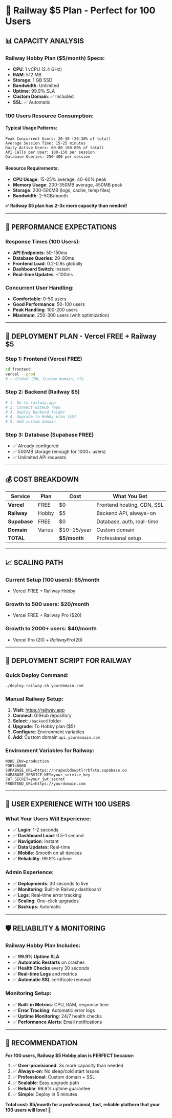 # 🚀 Railway $5 Plan - Perfect for 100 Users

## 📊 **CAPACITY ANALYSIS**

### **Railway Hobby Plan ($5/month) Specs:**
- **CPU**: 1 vCPU (2.4 GHz)
- **RAM**: 512 MB
- **Storage**: 1 GB SSD
- **Bandwidth**: Unlimited
- **Uptime**: 99.9% SLA
- **Custom Domain**: ✅ Included
- **SSL**: ✅ Automatic

### **100 Users Resource Consumption:**

#### **Typical Usage Patterns:**
```
Peak Concurrent Users: 20-30 (20-30% of total)
Average Session Time: 15-25 minutes
Daily Active Users: 60-80 (60-80% of total)
API Calls per User: 100-150 per session
Database Queries: 250-400 per session
```

#### **Resource Requirements:**
- **CPU Usage**: 15-25% average, 40-60% peak
- **Memory Usage**: 200-350MB average, 450MB peak
- **Storage**: 200-500MB (logs, cache, temp files)
- **Bandwidth**: 2-5GB/month

**✅ Railway $5 plan has 2-3x more capacity than needed!**

---

## 🎯 **PERFORMANCE EXPECTATIONS**

### **Response Times (100 Users):**
- **API Endpoints**: 50-150ms
- **Database Queries**: 20-80ms
- **Frontend Load**: 0.2-0.8s globally
- **Dashboard Switch**: Instant
- **Real-time Updates**: <100ms

### **Concurrent User Handling:**
- **Comfortable**: 0-50 users
- **Good Performance**: 50-100 users  
- **Peak Handling**: 100-200 users
- **Maximum**: 250-300 users (with optimization)

---

## 🔄 **DEPLOYMENT PLAN - Vercel FREE + Railway $5**

### **Step 1: Frontend (Vercel FREE)**
```bash
cd frontend
vercel --prod
# ✅ Global CDN, Custom domain, SSL
```

### **Step 2: Backend (Railway $5)**
```bash
# 1. Go to railway.app
# 2. Connect GitHub repo
# 3. Deploy backend folder
# 4. Upgrade to Hobby plan ($5)
# 5. Add custom domain
```

### **Step 3: Database (Supabase FREE)**
- ✅ Already configured
- ✅ 500MB storage (enough for 1000+ users)
- ✅ Unlimited API requests

---

## 💰 **COST BREAKDOWN**

| Service | Plan | Cost | What You Get |
|---------|------|------|--------------|
| **Vercel** | FREE | $0 | Frontend hosting, CDN, SSL |
| **Railway** | Hobby | $5 | Backend API, always-on |
| **Supabase** | FREE | $0 | Database, auth, real-time |
| **Domain** | Varies | $10-15/year | Custom domain |
| **TOTAL** | | **$5/month** | Professional setup |

---

## 📈 **SCALING PATH**

### **Current Setup (100 users): $5/month**
- Vercel FREE + Railway Hobby

### **Growth to 500 users: $20/month**
- Vercel FREE + Railway Pro ($20)

### **Growth to 2000+ users: $40/month**
- Vercel Pro ($20) + Railway Pro ($20)

---

## 🚀 **DEPLOYMENT SCRIPT FOR RAILWAY**

### **Quick Deploy Command:**
```bash
./deploy-railway.sh yourdomain.com
```

### **Manual Railway Setup:**
1. **Visit**: https://railway.app
2. **Connect**: GitHub repository
3. **Select**: `/backend` folder
4. **Upgrade**: To Hobby plan ($5)
5. **Configure**: Environment variables
6. **Add**: Custom domain `api.yourdomain.com`

### **Environment Variables for Railway:**
```
NODE_ENV=production
PORT=8000
SUPABASE_URL=https://nrapwcbdowptlrrbfxta.supabase.co
SUPABASE_SERVICE_KEY=your_service_key
JWT_SECRET=your_jwt_secret
FRONTEND_URL=https://yourdomain.com
```

---

## 🎯 **USER EXPERIENCE WITH 100 USERS**

### **What Your Users Will Experience:**
- ✅ **Login**: 1-2 seconds
- ✅ **Dashboard Load**: 0.5-1 second
- ✅ **Navigation**: Instant
- ✅ **Data Updates**: Real-time
- ✅ **Mobile**: Smooth on all devices
- ✅ **Reliability**: 99.9% uptime

### **Admin Experience:**
- ✅ **Deployments**: 30 seconds to live
- ✅ **Monitoring**: Built-in Railway dashboard
- ✅ **Logs**: Real-time error tracking
- ✅ **Scaling**: One-click upgrades
- ✅ **Backups**: Automatic

---

## 🛡️ **RELIABILITY & MONITORING**

### **Railway Hobby Plan Includes:**
- ✅ **99.9% Uptime SLA**
- ✅ **Automatic Restarts** on crashes
- ✅ **Health Checks** every 30 seconds
- ✅ **Real-time Logs** and metrics
- ✅ **Automatic SSL** certificate renewal

### **Monitoring Setup:**
- ✅ **Built-in Metrics**: CPU, RAM, response time
- ✅ **Error Tracking**: Automatic error logs
- ✅ **Uptime Monitoring**: 24/7 health checks
- ✅ **Performance Alerts**: Email notifications

---

## 🎉 **RECOMMENDATION**

**For 100 users, Railway $5 Hobby plan is PERFECT because:**

1. ✅ **Over-provisioned**: 3x more capacity than needed
2. ✅ **Always-on**: No sleep/cold start issues
3. ✅ **Professional**: Custom domain + SSL
4. ✅ **Scalable**: Easy upgrade path
5. ✅ **Reliable**: 99.9% uptime guarantee
6. ✅ **Simple**: Deploy in 5 minutes

**Total cost: $5/month for a professional, fast, reliable platform that your 100 users will love! 🚀**